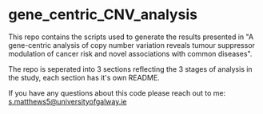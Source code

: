 # gene_centric_CNV_analysis

This repo contains the scripts used to generate the results presented in "A gene-centric analysis of copy number variation reveals tumour suppressor modulation of cancer risk and novel associations with common diseases".  

The repo is seperated into 3 sections reflecting the 3 stages of analysis in the study, each section has it's own README.

If you have any questions about this code please reach out to me: s.matthews5@universityofgalway.ie
